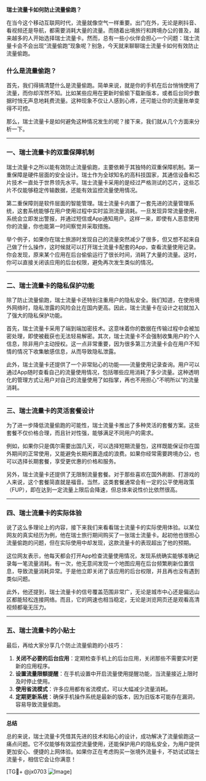 **瑞士流量卡如何防止流量偷跑？**

在当今这个移动互联网时代，流量就像空气一样重要。出门在外，无论是刷抖音、看视频还是导航，都需要消耗大量的流量。而随着出境旅行和跨境办公的普及，越来越多的人开始选择瑞士流量卡。然而，总有一些小伙伴会担心一个问题：瑞士流量卡会不会出现“流量偷跑”现象呢？别急，今天就来聊聊瑞士流量卡如何有效防止流量偷跑。

### 什么是流量偷跑？

首先，我们得搞清楚什么是流量偷跑。简单来说，就是你的手机在后台悄悄使用了流量，而你却浑然不知。比如某些应用在更新时偷偷下载新版本，或者后台同步数据时悄无声息地耗费流量。这种现象不仅让人感到心疼，还可能让你的流量账单变得不可控。

那么，瑞士流量卡是如何避免这种情况发生的呢？接下来，我们就从几个方面来分析一下。

---

### 一、瑞士流量卡的双重保障机制

瑞士流量卡之所以能有效防止流量偷跑，主要依赖于其独特的双重保障机制。第一重保障是硬件层面的安全设计。瑞士作为全球知名的高科技国家，其通信设备和芯片技术一直处于世界领先水平。瑞士流量卡采用的是经过严格测试的芯片，这些芯片不仅能够稳定传输数据，还能有效监控流量使用情况。

第二重保障则是软件层面的智能管理。瑞士流量卡内置了一套先进的流量管理系统，这套系统能够在用户使用过程中实时监测流量消耗。一旦发现异常流量使用，系统会立即发出警报，并通过短信或App通知用户。这样一来，即使有人恶意使用你的流量，你也能第一时间察觉并采取措施。

举个例子，如果你在瑞士旅游时发现自己的流量突然减少了很多，但又想不起来自己做了什么操作，这时候就可以打开瑞士流量卡配套的App，查看流量使用记录。你会发现，原来某个应用在后台偷偷运行了很长时间，消耗了大量的流量。这时，你可以直接关闭该应用的后台权限，避免再次发生类似的情况。

---

### 二、瑞士流量卡的隐私保护功能

除了防止流量偷跑，瑞士流量卡还特别注重用户的隐私安全。我们知道，在使用境外网络时，隐私泄露的风险会比在国内更高。因此，瑞士流量卡在设计之初就加入了强大的隐私保护功能。

首先，瑞士流量卡采用了端到端加密技术。这意味着你的数据在传输过程中会被加密处理，即使被截获也无法轻易解密。其次，瑞士流量卡不会强制收集用户的个人信息，除非用户主动授权。这一点非常重要，因为很多第三方流量卡会在用户不知情的情况下收集敏感信息，从而导致隐私泄露。

此外，瑞士流量卡还提供了一个非常贴心的功能——流量使用记录查询。用户可以通过App随时查看自己的流量使用情况，包括哪些应用消耗了多少流量。这种透明化的管理方式让用户对自己的流量使用了如指掌，再也不用担心“不明所以”的流量消耗。

---

### 三、瑞士流量卡的灵活套餐设计

为了进一步降低流量偷跑的可能性，瑞士流量卡推出了多种灵活的套餐方案。这些套餐不仅价格合理，而且针对性强，能够满足不同用户的需求。

例如，如果你只是偶尔需要出国几天，可以选择短期流量包，这样既能保证你在国外期间的正常使用，又能避免长期闲置造成的浪费。如果你经常需要跨境办公，也可以选择长期套餐，享受更优惠的价格和服务。

另外，瑞士流量卡还提供了无限制流量套餐。对于那些喜欢在国外刷剧、打游戏的人来说，这个套餐简直就是福音。当然，这类套餐通常会有一定的公平使用政策（FUP），即在达到一定流量上限后会降速，但总体来说性价比依然很高。

---

### 四、瑞士流量卡的实际体验

说了这么多理论上的内容，接下来我们来看看瑞士流量卡的实际使用体验。以某位网友的真实经历为例，他在瑞士旅行期间购买了一张瑞士流量卡。起初他也很担心流量偷跑的问题，但在实际使用中却发现，这款流量卡的表现超出了他的预期。

这位网友表示，他每天都会打开App检查流量使用情况，发现系统确实能够准确记录每一笔流量消耗。有一次，他无意间发现一个地图应用在后台频繁刷新位置信息，导致流量消耗异常。于是他立即关闭了该应用的后台权限，并且再也没有遇到类似问题。

此外，他还提到，瑞士流量卡的信号覆盖范围非常广，无论是城市中心还是偏远山区都能轻松连接网络。而且，它的网速也相当稳定，无论是浏览网页还是观看高清视频都毫无压力。

---

### 五、瑞士流量卡的小贴士

最后，再给大家分享几个防止流量偷跑的小技巧：

1. **关闭不必要的后台应用**：定期检查手机上的后台应用，关闭那些不需要实时更新的应用程序。
2. **设置流量限额提醒**：在手机设置中开启流量使用提醒功能，当流量接近上限时及时停止使用。
3. **使用省流模式**：许多应用都有省流模式，可以大幅减少流量消耗。
4. **定期更新系统**：确保手机操作系统是最新的版本，因为旧版本可能存在漏洞，容易导致流量偷跑。

---

**总结**

总的来说，瑞士流量卡凭借其先进的技术和贴心的设计，成功解决了流量偷跑这一痛点问题。它不仅能够有效监控流量使用，还能保护用户的隐私安全，为用户提供更加安心、便捷的上网体验。如果你正在考虑购买一张境外流量卡，不妨试试瑞士流量卡，相信它会让你满意！

[TG💪+ @jx0703 ![Image](https://github.com/user-attachments/assets/dbca1d08-cadb-493c-b0ec-ad6f7a83f270)]